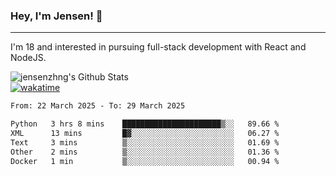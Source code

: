 ### Hey, I'm Jensen! 👋

---

I'm 18 and interested in pursuing full-stack development with React and NodeJS.

![jensenzhng's Github Stats](https://github-readme-stats.vercel.app/api?username=jensenzhng&theme=dark&show_icons=true&count_private=true)
<br />
[![wakatime](https://wakatime.com/badge/user/cbfc263d-3611-4e36-8278-8fad45fe3f62.svg)](https://wakatime.com/@cbfc263d-3611-4e36-8278-8fad45fe3f62)

<!--START_SECTION:waka-->

```txt
From: 22 March 2025 - To: 29 March 2025

Python   3 hrs 8 mins    ██████████████████████▒░░   89.66 %
XML      13 mins         █▓░░░░░░░░░░░░░░░░░░░░░░░   06.27 %
Text     3 mins          ▒░░░░░░░░░░░░░░░░░░░░░░░░   01.69 %
Other    2 mins          ▒░░░░░░░░░░░░░░░░░░░░░░░░   01.36 %
Docker   1 min           ▒░░░░░░░░░░░░░░░░░░░░░░░░   00.94 %
```

<!--END_SECTION:waka-->
